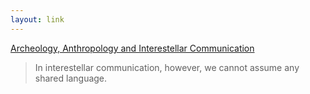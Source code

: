 ```yaml
---
layout: link
---
```


[Archeology, Anthropology and Interestellar
Communication](http://www.nasa.gov/sites/default/files/files/Archaeology_Anthropology_and_Interstellar_Communication_TAGGED.pdf)

> In interestellar communication, however, we cannot assume any shared
language.
